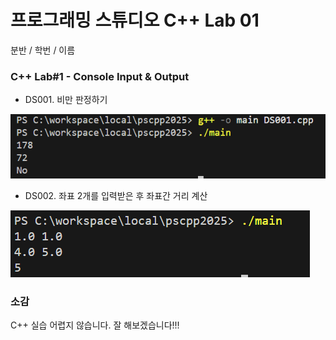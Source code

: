 # 프로그래밍 스튜디오 C++ Lab 01

분반 / 학번 / 이름

### C++ Lab#1 - Console Input & Output

- DS001. 비만 판정하기

![DS001](./captures/DS001.png)

- DS002. 좌표 2개를 입력받은 후 좌표간 거리 계산

![DS002](./captures/DS002.png)

### 소감

C++ 실습 어렵지 않습니다. 잘 해보겠습니다!!!
